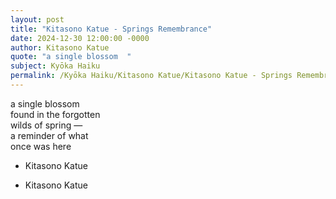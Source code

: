 ```yaml
---
layout: post
title: "Kitasono Katue - Springs Remembrance"
date: 2024-12-30 12:00:00 -0000
author: Kitasono Katue
quote: "a single blossom  "
subject: Kyōka Haiku
permalink: /Kyōka Haiku/Kitasono Katue/Kitasono Katue - Springs Remembrance
---
```


a single blossom  
found in the forgotten  
wilds of spring —  
a reminder of what  
once was here  

- Kitasono Katue

- Kitasono Katue
